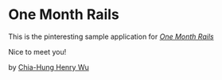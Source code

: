 # One Month Rails
This is the pinteresting sample application for 
[*One Month Rails*](http://onemonthrails.com)

Nice to meet you!

by [Chia-Hung Henry Wu](http://www.drhenrywu.com)